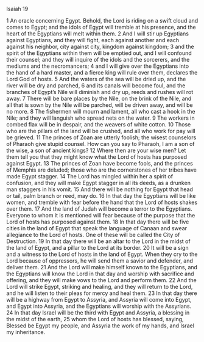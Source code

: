 Isaiah 19

1	An oracle concerning Egypt. Behold, the Lord is riding on a swift cloud and comes to Egypt; and the idols of Egypt will tremble at his presence, and the heart of the Egyptians will melt within them.
2	And I will stir up Egyptians against Egyptians, and they will fight, each against another and each against his neighbor, city against city, kingdom against kingdom;
3	and the spirit of the Egyptians within them will be emptied out, and I will confound their counsel; and they will inquire of the idols and the sorcerers, and the mediums and the necromancers;
4	and I will give over the Egyptians into the hand of a hard master, and a fierce king will rule over them, declares the Lord God of hosts.
5	And the waters of the sea will be dried up, and the river will be dry and parched,
6	and its canals will become foul, and the branches of Egypt’s Nile will diminish and dry up, reeds and rushes will rot away.
7	There will be bare places by the Nile, on the brink of the Nile, and all that is sown by the Nile will be parched, will be driven away, and will be no more.
8	The fishermen will mourn and lament, all who cast a hook in the Nile; and they will languish who spread nets on the water.
9	The workers in combed flax will be in despair, and the weavers of white cotton.
10	Those who are the pillars of the land will be crushed, and all who work for pay will be grieved.
11	The princes of Zoan are utterly foolish; the wisest counselors of Pharaoh give stupid counsel. How can you say to Pharaoh, I am a son of the wise, a son of ancient kings?
12	Where then are your wise men? Let them tell you that they might know what the Lord of hosts has purposed against Egypt.
13	The princes of Zoan have become fools, and the princes of Memphis are deluded; those who are the cornerstones of her tribes have made Egypt stagger.
14	The Lord has mingled within her a spirit of confusion, and they will make Egypt stagger in all its deeds, as a drunken man staggers in his vomit.
15	And there will be nothing for Egypt that head or tail, palm branch or reed, may do.
16	In that day the Egyptians will be like women, and tremble with fear before the hand that the Lord of hosts shakes over them.
17	And the land of Judah will become a terror to the Egyptians. Everyone to whom it is mentioned will fear because of the purpose that the Lord of hosts has purposed against them.
18	In that day there will be five cities in the land of Egypt that speak the language of Canaan and swear allegiance to the Lord of hosts. One of these will be called the City of Destruction.
19	In that day there will be an altar to the Lord in the midst of the land of Egypt, and a pillar to the Lord at its border.
20	It will be a sign and a witness to the Lord of hosts in the land of Egypt. When they cry to the Lord because of oppressors, he will send them a savior and defender, and deliver them.
21	And the Lord will make himself known to the Egyptians, and the Egyptians will know the Lord in that day and worship with sacrifice and offering, and they will make vows to the Lord and perform them.
22	And the Lord will strike Egypt, striking and healing, and they will return to the Lord, and he will listen to their pleas for mercy and heal them.
23	In that day there will be a highway from Egypt to Assyria, and Assyria will come into Egypt, and Egypt into Assyria, and the Egyptians will worship with the Assyrians.
24	In that day Israel will be the third with Egypt and Assyria, a blessing in the midst of the earth,
25	whom the Lord of hosts has blessed, saying, Blessed be Egypt my people, and Assyria the work of my hands, and Israel my inheritance.

